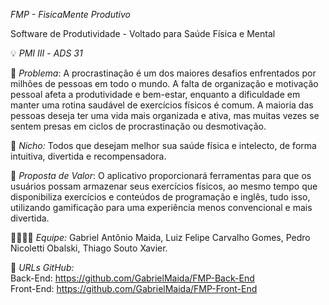 *FMP - FisicaMente Produtivo*

Software de Produtividade - Voltado para Saúde Física e Mental

💡 *PMI III* - *ADS 31*

🙁 *Problema*: A procrastinação é um dos maiores desafios enfrentados por milhões de pessoas em todo o mundo. A falta de organização e motivação pessoal afeta a produtividade e bem-estar, enquanto a dificuldade em manter uma rotina saudável de exercícios físicos é comum. A maioria das pessoas deseja ter uma vida mais organizada e ativa, mas muitas vezes se sentem presas em ciclos de procrastinação ou desmotivação.

🙂 *Nicho:* Todos que desejam melhor sua saúde física e intelecto, de forma intuitiva, divertida e recompensadora.

🎁 *Proposta de Valor*: O aplicativo proporcionará ferramentas para que os usuários possam armazenar seus exercícios físicos, ao mesmo tempo que disponibiliza exercícios e conteúdos de programação e inglês, tudo isso, utilizando gamificação para uma experiência menos convencional e mais divertida.

🧑‍💻👩‍💻 *Equipe:* Gabriel Antônio Maida, Luiz Felipe Carvalho Gomes, Pedro Nicoletti Obalski, Thiago Souto Xavier.

🔗 *URLs GitHub:* \
Back-End: https://github.com/GabrielMaida/FMP-Back-End \
Front-End: https://github.com/GabrielMaida/FMP-Front-End